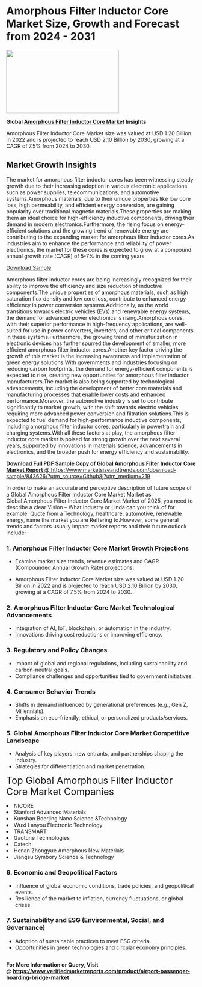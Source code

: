 <H1>Amorphous Filter Inductor Core Market Size, Growth and Forecast from 2024 - 2031</H1><img class="aligncenter size-medium wp-image-584254" src="https://thirdeyenews.in/wp-content/uploads/2024/09/Global-Market-Research-300x168.jpeg" alt="" width="300" height="168" /><p><strong>Global&nbsp;<a href="https://www.marketsizeandtrends.com/download-sample/843626/?utm_source=Github8j?utm_medium=219">Amorphous Filter Inductor Core Market</a> Insights</strong></p><p>Amorphous Filter Inductor Core Market size was valued at USD 1.20 Billion in 2022 and is projected to reach USD 2.10 Billion by 2030, growing at a CAGR of 7.5% from 2024 to 2030.</p><p><h2>Market Growth Insights</h2> <p>The market for amorphous filter inductor cores has been witnessing steady growth due to their increasing adoption in various electronic applications such as power supplies, telecommunications, and automotive systems.Amorphous materials, due to their unique properties like low core loss, high permeability, and efficient energy conversion, are gaining popularity over traditional magnetic materials.These properties are making them an ideal choice for high-efficiency inductive components, driving their demand in modern electronics.Furthermore, the rising focus on energy-efficient solutions and the growing trend of renewable energy are contributing to the expanding market for amorphous filter inductor cores.As industries aim to enhance the performance and reliability of power electronics, the market for these cores is expected to grow at a compound annual growth rate (CAGR) of 5-7% in the coming years.</p> <p><a href="download_sample_link" target="_blank">Download Sample</a></p> <p>Amorphous filter inductor cores are being increasingly recognized for their ability to improve the efficiency and size reduction of inductive components.The unique properties of amorphous materials, such as high saturation flux density and low core loss, contribute to enhanced energy efficiency in power conversion systems.Additionally, as the world transitions towards electric vehicles (EVs) and renewable energy systems, the demand for advanced power electronics is rising.Amorphous cores, with their superior performance in high-frequency applications, are well-suited for use in power converters, inverters, and other critical components in these systems.Furthermore, the growing trend of miniaturization in electronic devices has further spurred the development of smaller, more efficient amorphous filter inductor cores.Another key factor driving the growth of this market is the increasing awareness and implementation of green energy solutions.With governments and industries focusing on reducing carbon footprints, the demand for energy-efficient components is expected to rise, creating new opportunities for amorphous filter inductor manufacturers.The market is also being supported by technological advancements, including the development of better core materials and manufacturing processes that enable lower costs and enhanced performance.Moreover, the automotive industry is set to contribute significantly to market growth, with the shift towards electric vehicles requiring more advanced power conversion and filtration solutions.This is expected to fuel demand for high-performance inductive components, including amorphous filter inductor cores, particularly in powertrain and charging systems.With all these factors at play, the amorphous filter inductor core market is poised for strong growth over the next several years, supported by innovations in materials science, advancements in electronics, and the broader push for energy efficiency and sustainability.</p> <p><a href="get_more_link" target="_blank"></p><p><span class=""><strong>Download Full PDF Sample Copy of Global Amorphous Filter Inductor Core Market Report</strong> @ <a href="https://www.marketsizeandtrends.com/download-sample/843626/?utm_source=Github8j?utm_medium=219" target="_blank">https://www.marketsizeandtrends.com/download-sample/843626/?utm_source=Github8j?utm_medium=219</a></span></p><p>In order to make an accurate and perceptive description of future scope of a Global&nbsp;Amorphous Filter Inductor Core Market Market as Global&nbsp;Amorphous Filter Inductor Core Market Market of 2025, you need to describe a clear Vision &ndash; What Industry or Linda can you think of for example: Quote from a Technology, healthcare, automotive, renewable energy, name the market you are Reffering to.However, some general trends and factors usually impact market reports and their future outlook include:</p><h3>1.&nbsp;<strong>Amorphous Filter Inductor Core Market Growth Projections</strong></h3><ul><li>Examine market size trends, revenue estimates and CAGR (Compounded Annual Growth Rate) projections.</li><li><p>Amorphous Filter Inductor Core Market size was valued at USD 1.20 Billion in 2022 and is projected to reach USD 2.10 Billion by 2030, growing at a CAGR of 7.5% from 2024 to 2030.</p></li></ul><h3>2.&nbsp;<strong>Amorphous Filter Inductor Core Market Technological Advancements</strong></h3><ul><li>Integration of AI, IoT, blockchain, or automation in the industry.</li><li>Innovations driving cost reductions or improving efficiency.</li></ul><h3>3.&nbsp;<strong>Regulatory and Policy Changes</strong></h3><ul><li>Impact of global and regional regulations, including sustainability and carbon-neutral goals.</li><li>Compliance challenges and opportunities tied to government initiatives.</li></ul><h3>4.&nbsp;<strong>Consumer Behavior Trends</strong></h3><ul><li>Shifts in demand influenced by generational preferences (e.g., Gen Z, Millennials).</li><li>Emphasis on eco-friendly, ethical, or personalized products/services.</li></ul><h3>5.&nbsp;<strong>Global Amorphous Filter Inductor Core Market Competitive Landscape</strong></h3><ul><li>Analysis of key players, new entrants, and partnerships shaping the industry.</li><li>Strategies for differentiation and market penetration.</li></ul><p data-pm-slice="1 1 []"><span style="color: inherit; font-family: inherit; font-size: 25px;">Top Global Amorphous Filter Inductor Core Market Companies</span></p><div class="" data-test-id=""><p><li>NICORE</li><li> Stanford Advanced Materials</li><li> Kunshan Boerjing Nano Science &Technology</li><li> Wuxi Lanyou Electronic Technology</li><li> TRANSMART</li><li> Gaotune Technologies</li><li> Catech</li><li> Henan Zhongyue Amorphous New Materials</li><li> Jiangsu Symbory Science & Technology</li></p></div><h3>6.&nbsp;<strong>Economic and Geopolitical Factors</strong></h3><ul><li>Influence of global economic conditions, trade policies, and geopolitical events.</li><li>Resilience of the market to inflation, currency fluctuations, or global crises.</li></ul><h3>7.&nbsp;<strong>Sustainability and ESG (Environmental, Social, and Governance)</strong></h3><ul><li>Adoption of sustainable practices to meet ESG criteria.</li><li>Opportunities in green technologies and circular economy principles.</li></ul><h2><strong style="font-size: 14px;">For More Information or Query, Visit @&nbsp;</strong><a style="background-color: #ffffff; font-size: 14px;" href="https://www.marketsizeandtrends.com/report/amorphous-filter-inductor-core-market/" target="_blank">https://www.verifiedmarketreports.com/product/airport-passenger-boarding-bridge-market</a></h2>